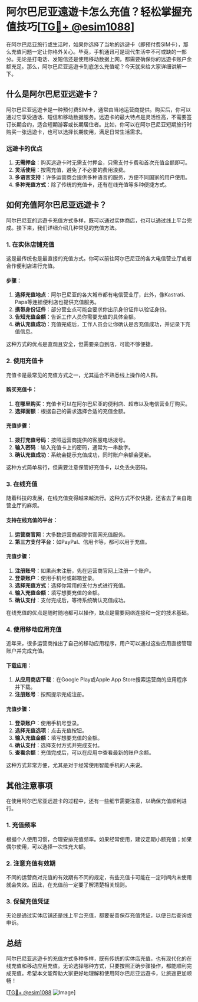 # 阿尔巴尼亚遠遊卡怎么充值？轻松掌握充值技巧[[TG💪+ @esim1088](https://t.me/s/esim1088)]

在阿尔巴尼亚旅行或生活时，如果你选择了当地的远遊卡（即预付费SIM卡），那么充值问题一定让你格外关心。毕竟，手机通讯可是现代生活中不可或缺的一部分。无论是打电话、发短信还是使用移动数据上网，都需要确保你的远遊卡账户余额充足。那么，阿尔巴尼亚远遊卡到底怎么充值呢？今天就来给大家详细讲解一下。

## 什么是阿尔巴尼亚远遊卡？

阿尔巴尼亚远遊卡是一种预付费SIM卡，通常由当地运营商提供。购买后，你可以通过它享受通话、短信和移动数据服务。远遊卡的最大特点是灵活性高，不需要签订长期合约，适合短期游客或长期居住者。比如，你可以在阿尔巴尼亚短期旅行时购买一张远遊卡，也可以选择长期使用，满足日常生活需求。

### 远遊卡的优点

1. **无需押金**：购买远遊卡时无需支付押金，只需支付卡费和首次充值金额即可。
2. **灵活使用**：按需充值，避免了不必要的费用浪费。
3. **多语言支持**：许多运营商会提供多种语言的服务，方便不同国家的用户使用。
4. **多种充值方式**：除了传统的充值卡，还有在线充值等多种便捷方式。

## 如何充值阿尔巴尼亚远遊卡？

阿尔巴尼亚的远遊卡充值方式多样，既可以通过实体商店，也可以通过线上平台完成。接下来，我们详细介绍几种常见的充值方法。

### 1. 在实体店铺充值

这是最传统也是最直接的充值方式。你可以前往阿尔巴尼亚的各大电信营业厅或者合作便利店进行充值。

#### 步骤：

1. **选择充值地点**：阿尔巴尼亚的各大城市都有电信营业厅，此外，像Kastrati、Papa等连锁便利店也提供充值服务。
2. **携带身份证件**：部分营业点可能会要求你出示身份证件以验证身份。
3. **告知充值金额**：告诉工作人员你需要充值的具体金额。
4. **确认充值成功**：充值完成后，工作人员会让你确认是否充值成功，并记录下充值信息。

这种方式的优点是直观且安全，但需要亲自到店，可能不够便捷。

### 2. 使用充值卡

充值卡是最常见的充值方式之一，尤其适合不熟悉线上操作的人群。

#### 购买充值卡：

1. **在哪里购买**：充值卡可以在阿尔巴尼亚的便利店、超市以及电信营业厅购买。
2. **选择面额**：根据自己的需求选择合适的充值金额。

#### 充值步骤：

1. **拨打充值号码**：按照运营商提供的客服电话拨号。
2. **输入密码**：输入充值卡上的密码，通常为一串数字。
3. **确认充值成功**：系统会提示充值成功，同时账户余额会更新。

这种方式简单易行，但需要注意保管好充值卡，以免丢失密码。

### 3. 在线充值

随着科技的发展，在线充值变得越来越流行。这种方式不仅快捷，还省去了亲自跑营业厅的麻烦。

#### 支持在线充值的平台：

1. **运营商官网**：大多数运营商都提供官网充值服务。
2. **第三方支付平台**：如PayPal、信用卡等，都可以用于充值。

#### 充值步骤：

1. **注册账号**：如果尚未注册，先在运营商官网上注册一个账户。
2. **登录账户**：使用手机号或邮箱登录。
3. **选择充值方式**：选择你常用的支付方式进行充值。
4. **输入充值金额**：填写想要充值的金额。
5. **确认支付**：支付完成后，等待系统确认充值成功。

在线充值的优点是随时随地都可以操作，缺点是需要网络连接和一定的技术基础。

### 4. 使用移动应用充值

近年来，很多运营商推出了自己的移动应用程序，用户可以通过这些应用直接管理账户并完成充值。

#### 下载应用：

1. **从应用商店下载**：在Google Play或Apple App Store搜索运营商的应用程序并下载。
2. **注册账号**：按照提示完成注册。

#### 充值步骤：

1. **登录账户**：使用手机号登录。
2. **选择充值选项**：点击充值按钮。
3. **输入充值金额**：填写想要充值的金额。
4. **确认支付**：选择支付方式并完成支付。
5. **查看余额**：充值完成后，可以在应用中查看最新的账户余额。

这种方式非常方便，尤其是对于经常使用智能手机的人来说。

## 其他注意事项

在使用阿尔巴尼亚远遊卡的过程中，还有一些细节需要注意，以确保充值顺利进行。

### 1. 充值频率

根据个人使用习惯，合理安排充值频率。如果经常使用，建议定期小额充值；如果偶尔使用，可以选择一次性充大额。

### 2. 注意充值有效期

不同的运营商对充值的有效期有不同的规定，有些充值卡可能在一定时间内未使用就会失效。因此，在充值前一定要了解清楚相关规则。

### 3. 保留充值凭证

无论是通过实体店铺还是线上平台充值，都要妥善保存充值凭证，以便日后查询或申诉。

## 总结

阿尔巴尼亚远遊卡的充值方式多种多样，既有传统的实体店充值，也有现代化的在线充值和移动应用充值。无论选择哪种方式，只要按照正确步骤操作，都能顺利完成充值。希望本文能帮助大家更好地理解和使用阿尔巴尼亚远遊卡，让旅途更加顺畅！

[[TG💪+ @esim1088](https://t.me/s/esim1088) ![Image](https://i.postimg.cc/4NQfJmqS/Snipaste-2025-05-13-00-14-12.png)]